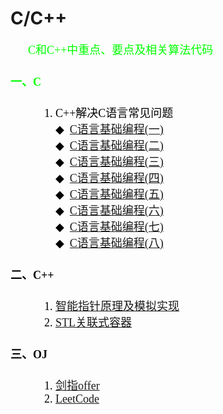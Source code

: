 # C/C++
&emsp;&emsp;<font color = Lime size = 4 face = "微软雅黑">C和C++中重点、要点及相关算法代码<br>
#### 一、C
&emsp;&emsp;&emsp;<font color = black size = 4 face = "微软雅黑">1. C++解决C语言常见问题<br>
&emsp;&emsp;&emsp;&emsp;<font color = black size = 4 face = "微软雅黑">◆&ensp;[C语言基础编程(一)](https://github.com/KUI-SI-MING/Cpp/blob/master/C_code/C_code1/C_code1/C_code1.cpp)<br>
&emsp;&emsp;&emsp;&emsp;<font color = black size = 4 face = "微软雅黑">◆&ensp;[C语言基础编程(二)](https://github.com/KUI-SI-MING/Cpp/blob/master/C_code/C_code2/C_code2/code2.cpp)<br>
&emsp;&emsp;&emsp;&emsp;<font color = black size = 4 face = "微软雅黑">◆&ensp;[C语言基础编程(三)](https://github.com/KUI-SI-MING/Cpp/blob/master/C_code/C_code3/C_code3/C_code3.cpp)<br>
&emsp;&emsp;&emsp;&emsp;<font color = black size = 4 face = "微软雅黑">◆&ensp;[C语言基础编程(四)](https://github.com/KUI-SI-MING/Cpp/blob/master/C_code/C_code4/C_code4/C_code4.cpp)</br>
&emsp;&emsp;&emsp;&emsp;<font color = black size = 4 face = "微软雅黑">◆&ensp;[C语言基础编程(五)](https://github.com/KUI-SI-MING/Cpp/blob/master/C_code/C_code5/C_code5/C_code5.cpp)</br>
&emsp;&emsp;&emsp;&emsp;<font color = black size = 4 face = "微软雅黑">◆&ensp;[C语言基础编程(六)](https://github.com/KUI-SI-MING/Cpp/blob/master/C_code/C_code6/C_code6/C_code6.cpp)</br>
&emsp;&emsp;&emsp;&emsp;<font color = black size = 4 face = "微软雅黑">◆&ensp;[C语言基础编程(七)](https://github.com/KUI-SI-MING/Cpp/blob/master/C_code/C_code7/C_code7/C_code7.cpp)</br>
&emsp;&emsp;&emsp;&emsp;<font color = black size = 4 face = "微软雅黑">◆&ensp;[C语言基础编程(八)](https://github.com/KUI-SI-MING/Cpp/blob/master/C_code/C_code8/C_code8/C_code8.cpp)</br>
#### 二、C++
&emsp;&emsp;&emsp;<font color = black size = 4 face = "微软雅黑">1. [智能指针原理及模拟实现](https://github.com/KUI-SI-MING/Cpp/blob/master/C%2B%2B_code/Intelligent_Point.cpp)<br>
&emsp;&emsp;&emsp;<font color = black size = 4 face = "微软雅黑">2. [STL关联式容器](https://github.com/KUI-SI-MING/Cpp/blob/master/C%2B%2B_code/%E5%85%B3%E8%81%94%E5%BC%8F%E5%AE%B9%E5%99%A8.cpp)<br>
#### 三、OJ
&emsp;&emsp;&emsp;<font color = black size = 4 face = "微软雅黑">1. [剑指offer](https://github.com/KUI-SI-MING/Cpp/blob/master/%E5%89%91%E6%8C%87offer%E7%B3%BB%E5%88%97%E9%A2%98%E8%A7%A3/%E7%9B%AE%E5%BD%95.md)<br>
&emsp;&emsp;&emsp;<font color = black size = 4 face = "微软雅黑">2. [LeetCode](https://github.com/KUI-SI-MING/Cpp/blob/master/LeetCode%E7%B3%BB%E5%88%97%E9%A2%98%E8%A7%A3/%E7%9B%AE%E5%BD%95.md)<br>
